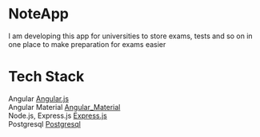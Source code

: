 # NoteApp

I am developing this app for universities to store exams, tests and so on in one place to make preparation for exams easier

# Tech Stack
Angular [Angular.js](https://img.shields.io/badge/Angular-DD0031?style=for-the-badge&logo=angular&logoColor=white) <br>
Angular Material [Angular_Material](https://img.shields.io/badge/%20-Angular%20Material-blue?style=for-the-badge&logo=angular) <br>
Node.js, Express.js [Express.js](https://img.shields.io/badge/express.js-000000?style=for-the-badge&logo=express&logoColor=white) <br>
Postgresql [Postgresql](https://img.shields.io/badge/postgresql-4169e1?style=for-the-badge&logo=postgresql&logoColor=white) <br>